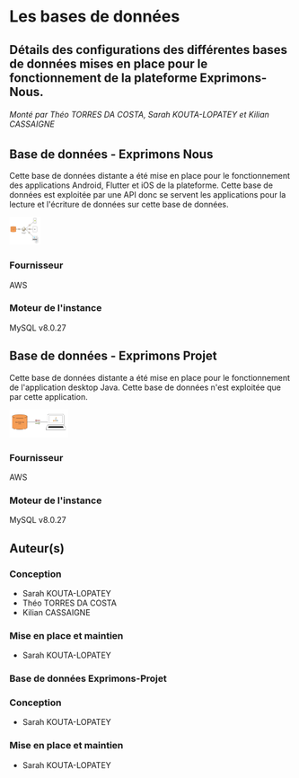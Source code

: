 # Les bases de données
## Détails des configurations des différentes bases de données mises en place pour le fonctionnement de la plateforme Exprimons-Nous.
###### Monté par Théo TORRES DA COSTA, Sarah KOUTA-LOPATEY et Kilian CASSAIGNE

## Base de données - Exprimons Nous
Cette base de données distante a été mise en place pour le fonctionnement des applications Android, Flutter et iOS de la plateforme. Cette base de données est exploitée par une API donc se servent les applications pour la lecture et l'écriture de données sur cette base de données.

<img src="diagramme_exploit_db.jpg" alt="Plan d'exploitatation de la base de données Exprimons-Nous" title="Plan d'exploitatation de la base de données Exprimons-Nous" style="height: 50px"/>

### Fournisseur
AWS
### Moteur de l'instance
MySQL v8.0.27


## Base de données - Exprimons Projet
Cette base de données distante a été mise en place pour le fonctionnement de l'application desktop Java. Cette base de données n'est exploitée que par cette application.

<img src="diagramme_exploit_db_projet.jpg" alt="Plan d'exploitatation de la base de données Exprimons-Projet" title="Plan d'exploitatation de la base de données Exprimons-Projet" style="height: 50px"/>

### Fournisseur
AWS
### Moteur de l'instance
MySQL v8.0.27

## Auteur(s)
### Conception
* Sarah KOUTA-LOPATEY
* Théo TORRES DA COSTA
* Kilian CASSAIGNE

### Mise en place et maintien
* Sarah KOUTA-LOPATEY

### Base de données Exprimons-Projet
### Conception
* Sarah KOUTA-LOPATEY

### Mise en place et maintien
* Sarah KOUTA-LOPATEY

